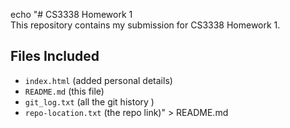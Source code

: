 echo "# CS3338 Homework 1  
This repository contains my submission for CS3338 Homework 1.  

## Files Included  
- `index.html` (added personal details)  
- `README.md` (this file)  
- `git_log.txt` (all the git history )  
- `repo-location.txt` (the repo link)" > README.md

